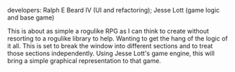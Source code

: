 developers:  Ralph E Beard IV (UI and refactoring); Jesse Lott (game logic and base game)

This is about as simple a rogulike RPG as I can think to create without resorting to a rogulike library to help.  Wanting to get the hang of the logic of it all.  This is set to break the window into different sections and to treat those sections independently.  Using Jesse Lott's game engine, this will bring a simple graphical representation to that game.